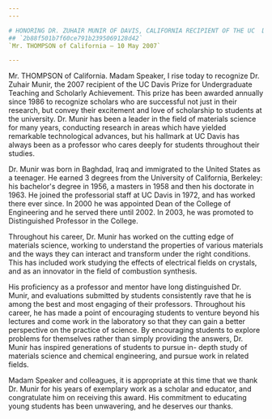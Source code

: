 ```yaml
---
---

# HONORING DR. ZUHAIR MUNIR OF DAVIS, CALIFORNIA RECIPIENT OF THE UC  DAVIS PRIZE FOR UNDERGRADUATE TEACHING AND SCHOLARLY ACHIEVEMENT
## `2b88f501b7f60ce791b2395069128d42`
`Mr. THOMPSON of California — 10 May 2007`

---
```



Mr. THOMPSON of California. Madam Speaker, I rise today to recognize 
Dr. Zuhair Munir, the 2007 recipient of the UC Davis Prize for 
Undergraduate Teaching and Scholarly Achievement. This prize has been 
awarded annually since 1986 to recognize scholars who are successful 
not just in their research, but convey their excitement and love of 
scholarship to students at the university. Dr. Munir has been a leader 
in the field of materials science for many years, conducting research 
in areas which have yielded remarkable technological advances, but his 
hallmark at UC Davis has always been as a professor who cares deeply 
for students throughout their studies.

Dr. Munir was born in Baghdad, Iraq and immigrated to the United 
States as a teenager. He earned 3 degrees from the University of 
California, Berkeley: his bachelor's degree in 1956, a masters in 1958 
and then his doctorate in 1963. He joined the professorial staff at UC 
Davis in 1972, and has worked there ever since. In 2000 he was 
appointed Dean of the College of Engineering and he served there until 
2002. In 2003, he was promoted to Distinguished Professor in the 
College.

Throughout his career, Dr. Munir has worked on the cutting edge of 
materials science, working to understand the properties of various 
materials and the ways they can interact and transform under the right 
conditions. This has included work studying the effects of electrical 
fields on crystals, and as an innovator in the field of combustion 
synthesis.

His proficiency as a professor and mentor have long distinguished Dr. 
Munir, and evaluations submitted by students consistently rave that he 
is among the best and most engaging of their professors. Throughout his 
career, he has made a point of encouraging students to venture beyond 
his lectures and come work in the laboratory so that they can gain a 
better perspective on the practice of science. By encouraging students 
to explore problems for themselves rather than simply providing the 
answers, Dr. Munir has inspired generations of students to pursue in-
depth study of materials science and chemical engineering, and pursue 
work in related fields.

Madam Speaker and colleagues, it is appropriate at this time that we 
thank Dr. Munir for his years of exemplary work as a scholar and 
educator, and congratulate him on receiving this award. His commitment 
to educating young students has been unwavering, and he deserves our 
thanks.

